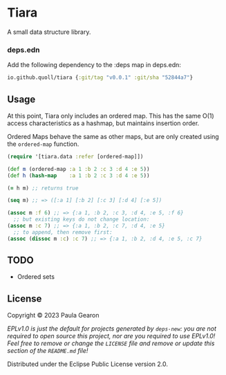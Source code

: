 # Tiara
A small data structure library.

### deps.edn

Add the following dependency to the :deps map in deps.edn:

```clojure
io.github.quoll/tiara {:git/tag "v0.0.1" :git/sha "52844a7"}
```

## Usage
At this point, Tiara only includes an ordered map. This has the same O(1) access characteristics as a hashmap, but maintains insertion order.

Ordered Maps behave the same as other maps, but are only created using the `ordered-map` function.

```clojure
(require '[tiara.data :refer [ordered-map]])

(def m (ordered-map :a 1 :b 2 :c 3 :d 4 :e 5))
(def h (hash-map    :a 1 :b 2 :c 3 :d 4 :e 5))

(= h m) ;; returns true

(seq m) ;; => ([:a 1] [:b 2] [:c 3] [:d 4] [:e 5])

(assoc m :f 6) ;; => {:a 1, :b 2, :c 3, :d 4, :e 5, :f 6}
  ;; but existing keys do not change location:
(assoc m :c 7) ;; => {:a 1, :b 2, :c 7, :d 4, :e 5}
  ;; to append, then remove first:
(assoc (dissoc m :c) :c 7) ;; => {:a 1, :b 2, :d 4, :e 5, :c 7}
```
## TODO
- Ordered sets

## License

Copyright © 2023 Paula Gearon

_EPLv1.0 is just the default for projects generated by `deps-new`: you are not_
_required to open source this project, nor are you required to use EPLv1.0!_
_Feel free to remove or change the `LICENSE` file and remove or update this_
_section of the `README.md` file!_

Distributed under the Eclipse Public License version 2.0.
